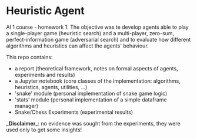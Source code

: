 # Heuristic Agent
AI 1 course - homework 1. The objective was te develop agents able to play a single-player game (heuristic search) and a multi-player, zero-sum, perfect-information game (adversarial search) and to evaluate how different algorithms and heuristics can affect the agents' behaviour.

This repo contains:
* a report (theoretical framework, notes on formal aspects of agents, experiments and results)
* a Jupyter notebook (core classes of the implementation: algorithms, heuristics, agents, utilities, ...)
* 'snake' module (personal implementation of snake game logic)
* 'stats' module (personal implementation of a simple dataframe manager)
* Snake/Chess Experiments (experimental results)

**\_Disclaimer\_**: no evidence was sought from the experiments, they were used only to get some insights!
